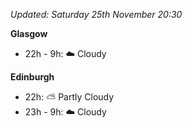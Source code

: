 *Updated: Saturday 25th November 20:30*

**Glasgow**

* 22h - 9h: :cloud: Cloudy

**Edinburgh**

* 22h: :partly_sunny: Partly Cloudy
* 23h - 9h: :cloud: Cloudy
